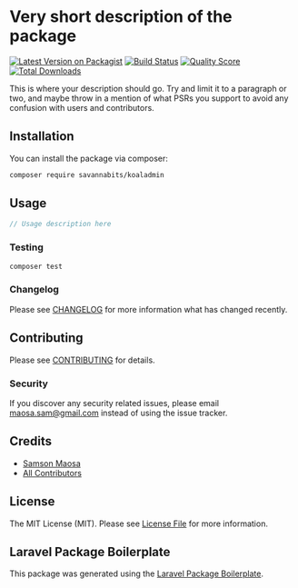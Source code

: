 # Very short description of the package

[![Latest Version on Packagist](https://img.shields.io/packagist/v/savannabits/koaladmin.svg?style=flat-square)](https://packagist.org/packages/savannabits/koaladmin)
[![Build Status](https://img.shields.io/travis/savannabits/koaladmin/master.svg?style=flat-square)](https://travis-ci.org/savannabits/koaladmin)
[![Quality Score](https://img.shields.io/scrutinizer/g/savannabits/koaladmin.svg?style=flat-square)](https://scrutinizer-ci.com/g/savannabits/koaladmin)
[![Total Downloads](https://img.shields.io/packagist/dt/savannabits/koaladmin.svg?style=flat-square)](https://packagist.org/packages/savannabits/koaladmin)

This is where your description should go. Try and limit it to a paragraph or two, and maybe throw in a mention of what PSRs you support to avoid any confusion with users and contributors.

## Installation

You can install the package via composer:

```bash
composer require savannabits/koaladmin
```

## Usage

``` php
// Usage description here
```

### Testing

``` bash
composer test
```

### Changelog

Please see [CHANGELOG](CHANGELOG.md) for more information what has changed recently.

## Contributing

Please see [CONTRIBUTING](CONTRIBUTING.md) for details.

### Security

If you discover any security related issues, please email maosa.sam@gmail.com instead of using the issue tracker.

## Credits

- [Samson Maosa](https://github.com/savannabits)
- [All Contributors](../../contributors)

## License

The MIT License (MIT). Please see [License File](LICENSE.md) for more information.

## Laravel Package Boilerplate

This package was generated using the [Laravel Package Boilerplate](https://laravelpackageboilerplate.com).